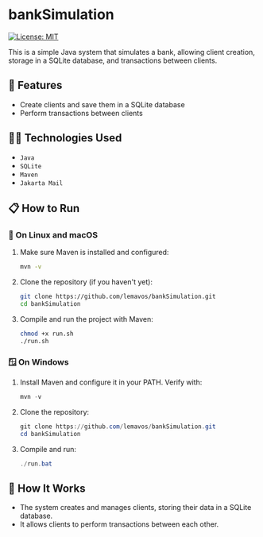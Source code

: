 
# bankSimulation

[![License: MIT](https://img.shields.io/badge/License-MIT-yellow.svg)](https://opensource.org/licenses/MIT)

This is a simple Java system that simulates a bank, allowing client creation, storage in a SQLite database, and transactions between clients.

## 🚀 Features

- Create clients and save them in a SQLite database  
- Perform transactions between clients

## 🧑‍💻 Technologies Used

- `Java`  
- `SQLite`  
- `Maven`  
- `Jakarta Mail`

## 📋 How to Run

### 🐧 On Linux and macOS

1. Make sure Maven is installed and configured:  
   ```bash
   mvn -v
   ```

2. Clone the repository (if you haven't yet):  
   ```bash
   git clone https://github.com/lemavos/bankSimulation.git
   cd bankSimulation
   ```

3. Compile and run the project with Maven:  
   ```bash
   chmod +x run.sh
   ./run.sh
   ```

### 🪟 On Windows

1. Install Maven and configure it in your PATH. Verify with:  
   ```powershell
   mvn -v
   ```

2. Clone the repository:  
   ```powershell
   git clone https://github.com/lemavos/bankSimulation.git
   cd bankSimulation
   ```

3. Compile and run:  
   ```powershell
   ./run.bat
   ```

## 🤖 How It Works

- The system creates and manages clients, storing their data in a SQLite database.  
- It allows clients to perform transactions between each other.
